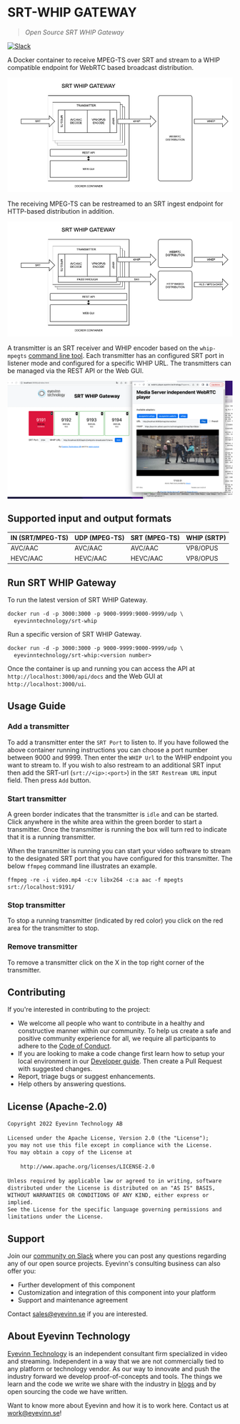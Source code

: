 # SRT-WHIP GATEWAY
> *Open Source SRT WHIP Gateway*

[![Slack](http://slack.streamingtech.se/badge.svg)](http://slack.streamingtech.se)

A Docker container to receive MPEG-TS over SRT and stream to a WHIP compatible endpoint for WebRTC based broadcast distribution.

![System Diagram](docs/srt_whip_gw.png)

The receiving MPEG-TS can be restreamed to an SRT ingest endpoint for HTTP-based distribution in addition.

![System Diagram Restream](docs/srt_whip_gw_passthrough.png)

A transmitter is an SRT receiver and WHIP encoder based on the `whip-mpegts` [command line tool](https://github.com/Eyevinn/whip-mpegts). Each transmitter has an configured SRT port in listener mode and configured for a specific WHIP URL. The transmitters can be managed via the REST API or the Web GUI.

![Screenshot of demo application](docs/screenshot.png)

## Supported input and output formats

| IN (SRT/MPEG-TS)  | UDP (MPEG-TS) | SRT (MPEG-TS) | WHIP (SRTP) |
| ----------------- | ------------- | ------------  | ----------- |
| AVC/AAC           | AVC/AAC       | AVC/AAC       | VP8/OPUS    |
| HEVC/AAC          | HEVC/AAC      | HEVC/AAC      | VP8/OPUS    |

## Run SRT WHIP Gateway

To run the latest version of SRT WHIP Gateway.

```
docker run -d -p 3000:3000 -p 9000-9999:9000-9999/udp \
  eyevinntechnology/srt-whip
```

Run a specific version of SRT WHIP Gateway.

```
docker run -d -p 3000:3000 -p 9000-9999:9000-9999/udp \
  eyevinntechnology/srt-whip:<version number>
```

Once the container is up and running you can access the API at `http://localhost:3000/api/docs` and the Web GUI at `http://localhost:3000/ui`.

## Usage Guide

### Add a transmitter

To add a transmitter enter the `SRT Port` to listen to. If you have followed the above container running instructions you can choose a port number between 9000 and 9999. Then enter the `WHIP Url` to the WHIP endpoint you want to stream to. If you wish to also restream to an additional SRT input then add the SRT-url (`srt://<ip>:<port>`) in the `SRT Restream URL` input field. Then press `Add` button.

### Start transmitter

A green border indicates that the transmitter is `idle` and can be started. Click anywhere in the white area within the green border to start a transmitter. Once the transmitter is running the box will turn red to indicate that it is a running transmitter.

When the transmitter is running you can start your video software to stream to the designated SRT port that you have configured for this transmitter. The below `ffmpeg` command line illustrates an example.

```
ffmpeg -re -i video.mp4 -c:v libx264 -c:a aac -f mpegts srt://localhost:9191/
```

### Stop transmitter

To stop a running transmitter (indicated by red color) you click on the red area for the transmitter to stop.

### Remove transmitter

To remove a transmitter click on the X in the top right corner of the transmitter.

## Contributing

If you're interested in contributing to the project:

- We welcome all people who want to contribute in a healthy and constructive manner within our community. To help us create a safe and positive community experience for all, we require all participants to adhere to the [Code of Conduct](docs/CODE_OF_CONDUCT.md).
- If you are looking to make a code change first learn how to setup your local environment in our [Developer guide](docs/developer.md). Then create a Pull Request with suggested changes.
- Report, triage bugs or suggest enhancements.
- Help others by answering questions.

## License (Apache-2.0)

```
Copyright 2022 Eyevinn Technology AB

Licensed under the Apache License, Version 2.0 (the "License");
you may not use this file except in compliance with the License.
You may obtain a copy of the License at

    http://www.apache.org/licenses/LICENSE-2.0

Unless required by applicable law or agreed to in writing, software
distributed under the License is distributed on an "AS IS" BASIS,
WITHOUT WARRANTIES OR CONDITIONS OF ANY KIND, either express or implied.
See the License for the specific language governing permissions and
limitations under the License.
```

## Support

Join our [community on Slack](http://slack.streamingtech.se) where you can post any questions regarding any of our open source projects. Eyevinn's consulting business can also offer you:

- Further development of this component
- Customization and integration of this component into your platform
- Support and maintenance agreement

Contact [sales@eyevinn.se](mailto:sales@eyevinn.se) if you are interested.

## About Eyevinn Technology

[Eyevinn Technology](https://www.eyevinntechnology.se) is an independent consultant firm specialized in video and streaming. Independent in a way that we are not commercially tied to any platform or technology vendor. As our way to innovate and push the industry forward we develop proof-of-concepts and tools. The things we learn and the code we write we share with the industry in [blogs](https://dev.to/video) and by open sourcing the code we have written.

Want to know more about Eyevinn and how it is to work here. Contact us at work@eyevinn.se!